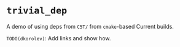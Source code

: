 # `trivial_dep`

A demo of using deps from `C5T/` from `cmake`-based Current builds.

`TODO(dkorolev)`: Add links and show how.
